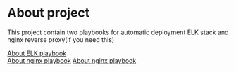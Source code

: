 # About project
This project contain two playbooks for automatic deployment
ELK stack and nginx reverse proxy(if you need this)

[About ELK playbook](README/ANSIBLE.md)<br/>
[About nginx playbook](README/NGINX.md)
[About nginx playbook](README/LOGSTASH.md)

